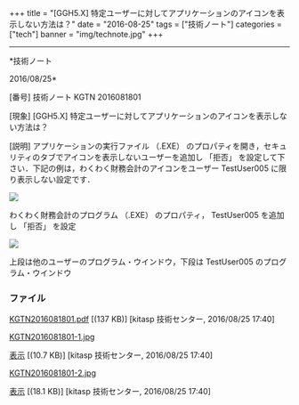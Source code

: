 ﻿+++
title = "[GGH5.X] 特定ユーザーに対してアプリケーションのアイコンを表示しない方法は？"
date = "2016-08-25"
tags = ["技術ノート"]
categories = ["tech"]
banner = "img/technote.jpg"
+++

-----------------------------------------------------------------------------------------------------------------------------

*技術ノート

2016/08/25*


[番号]
技術ノート KGTN 2016081801

[現象]
[GGH5.X]
特定ユーザーに対してアプリケーションのアイコンを表示しない方法は？

[説明]
アプリケーションの実行ファイル （.EXE）
のプロパティを開き，セキュリティのタブでアイコンを表示しないユーザーを追加し
「拒否」
を設定して下さい．下記の例は，わくわく財務会計のアイコンをユーザー
TestUser005 に限り表示しない設定です．

![](http://techreport.kitasp.net/attachments/download/2959/KGTN2016081801-1.jpg)

わくわく財務会計のプログラム （.EXE） のプロパティ， TestUser005
を追加し 「拒否」 を設定

![](http://techreport.kitasp.net/attachments/download/2960/KGTN2016081801-2.jpg)

上段は他のユーザーのプログラム・ウインドウ，下段は TestUser005
のプログラム・ウインドウ


### ファイル

 
 


[KGTN2016081801.pdf](http://techreport.kitasp.net/attachments/download/2958/KGTN2016081801.pdf)
 [(137 KB)] [kitasp 技術センター, 2016/08/25
17:40]

[KGTN2016081801-1.jpg](http://techreport.kitasp.net/attachments/download/2959/KGTN2016081801-1.jpg)

[表示](http://techreport.kitasp.net/attachments/2959/KGTN2016081801-1.jpg "表示")
 [(10.7 KB)] [kitasp 技術センター, 2016/08/25
17:40]

[KGTN2016081801-2.jpg](http://techreport.kitasp.net/attachments/download/2960/KGTN2016081801-2.jpg)

[表示](http://techreport.kitasp.net/attachments/2960/KGTN2016081801-2.jpg "表示")
 [(18.1 KB)] [kitasp 技術センター, 2016/08/25
17:40]


 


 

